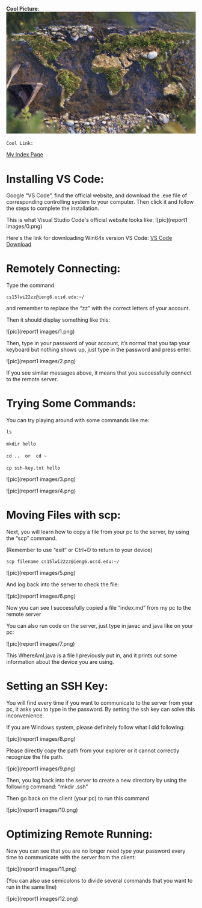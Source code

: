 __Cool Picture__: ![World Map](Image1.jpg)

```
Cool Link:
```

[My Index Page](https://henohyj.github.io/cse15l-lab-reports/index.html)



# Installing VS Code:

Google “VS Code”, find the official website, and download the .exe file of corresponding controlling system to your computer. Then click it and follow the steps to complete the installation.

This is what Visual Studio Code's official website looks like:
![pic](report1 images/0.png)

Here's the link for downloading Win64x version VS Code:
[VS Code Download](https://code.visualstudio.com/docs/?dv=win64user)


# Remotely Connecting:

Type the command 
```
cs15lwi22zz@ieng6.ucsd.edu:~/
```
and remember to replace the “zz” with the correct letters of your account.

Then it should display something like this:

![pic](report1 images/1.png)

Then, type in your password of your account, it’s normal that you tap your keyboard but nothing shows up, just type in the password and press enter.

![pic](report1 images/2.png)

If you see similar messages above, it means that you successfully connect to the remote server.


# Trying Some Commands:

You can try playing around with some commands like me:
```
ls 

mkdir hello

cd ..  or  cd ~

cp ssh-key.txt hello

```
![pic](report1 images/3.png)

![pic](report1 images/4.png)




# Moving Files with scp:

Next, you will learn how to copy a file from your pc to the server, by using the “scp” command.

(Remember to use “exit” or Ctrl+D to return to your device)
```
scp filename cs15lwi22zz@ieng6.ucsd.edu:~/
```

![pic](report1 images/5.png)

And log back into the server to check the file:

![pic](report1 images/6.png)

Now you can see I successfully copied a file “index.md” from my pc to the remote server


You can also run code on the server, just type in javac and java like on your pc:

![pic](report1 images/7.png)

This WhereAmI.java is a file I previously put in, and it prints out some information about the device you are using.


# Setting an SSH Key:

You will find every time if you want to communicate to the server from your pc, it asks you to type in the password. By setting the ssh key can solve this inconvenience. 


If you are Windows system, please definitely follow what I did following:

![pic](report1 images/8.png)

Please directly copy the path from your explorer or it cannot correctly recognize the file path.

![pic](report1 images/9.png)


Then, you log back into the server to create a new directory by using the following command:
“mkdir .ssh”

Then go back on the client (your pc) to run this command

![pic](report1 images/10.png)

# Optimizing Remote Running:

Now you can see that you are no longer need type your password every time to communicate with the server from the client:

![pic](report1 images/11.png)


(You can also use semicolons to divide several commands that you want to run in the same line)

![pic](report1 images/12.png)
